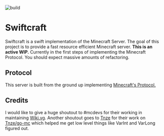 ![build](https://github.com/marzvrover/Swiftcraft/workflows/build/badge.svg)

# Swiftcraft

Swiftcraft is a swift implementation of the Minecraft Server. The goal of this project is to provide a fast resource efficient Minecraft server.
**This is an active WIP.** Currently in the first steps of implementing the Minecraft Protocol.
You should expect massive amounts of refactoring.

## Protocol

This server is built from the ground up implementing [Minecraft's Protocol.](https://wiki.vg/Protocol)

## Credits

I would like to give a huge shoutout to #mcdevs for their working in maintaining [Wiki.vg](wiki.vg).
Another shoutout goes to [Tnze](https://github.com/Tnze) for their work on [Tnze/go-mc](https://github.com/Tnze/go-mc) which helped me get low level things like VarInt and VarLong figured out.
